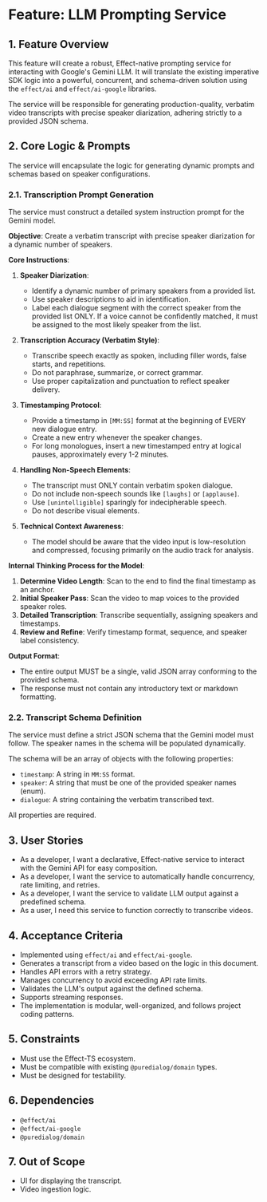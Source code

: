 # Feature: LLM Prompting Service

## 1. Feature Overview

This feature will create a robust, Effect-native prompting service for interacting with Google's Gemini LLM. It will translate the existing imperative SDK logic into a powerful, concurrent, and schema-driven solution using the `effect/ai` and `effect/ai-google` libraries.

The service will be responsible for generating production-quality, verbatim video transcripts with precise speaker diarization, adhering strictly to a provided JSON schema.

## 2. Core Logic & Prompts

The service will encapsulate the logic for generating dynamic prompts and schemas based on speaker configurations.

### 2.1. Transcription Prompt Generation

The service must construct a detailed system instruction prompt for the Gemini model.

**Objective**: Create a verbatim transcript with precise speaker diarization for a dynamic number of speakers.

**Core Instructions**:

1.  **Speaker Diarization**:
    *   Identify a dynamic number of primary speakers from a provided list.
    *   Use speaker descriptions to aid in identification.
    *   Label each dialogue segment with the correct speaker from the provided list ONLY. If a voice cannot be confidently matched, it must be assigned to the most likely speaker from the list.

2.  **Transcription Accuracy (Verbatim Style)**:
    *   Transcribe speech exactly as spoken, including filler words, false starts, and repetitions.
    *   Do not paraphrase, summarize, or correct grammar.
    *   Use proper capitalization and punctuation to reflect speaker delivery.

3.  **Timestamping Protocol**:
    *   Provide a timestamp in `[MM:SS]` format at the beginning of EVERY new dialogue entry.
    *   Create a new entry whenever the speaker changes.
    *   For long monologues, insert a new timestamped entry at logical pauses, approximately every 1-2 minutes.

4.  **Handling Non-Speech Elements**:
    *   The transcript must ONLY contain verbatim spoken dialogue.
    *   Do not include non-speech sounds like `[laughs]` or `[applause]`.
    *   Use `[unintelligible]` sparingly for indecipherable speech.
    *   Do not describe visual elements.

5.  **Technical Context Awareness**:
    *   The model should be aware that the video input is low-resolution and compressed, focusing primarily on the audio track for analysis.

**Internal Thinking Process for the Model**:

1.  **Determine Video Length**: Scan to the end to find the final timestamp as an anchor.
2.  **Initial Speaker Pass**: Scan the video to map voices to the provided speaker roles.
3.  **Detailed Transcription**: Transcribe sequentially, assigning speakers and timestamps.
4.  **Review and Refine**: Verify timestamp format, sequence, and speaker label consistency.

**Output Format**:
*   The entire output MUST be a single, valid JSON array conforming to the provided schema.
*   The response must not contain any introductory text or markdown formatting.

### 2.2. Transcript Schema Definition

The service must define a strict JSON schema that the Gemini model must follow. The speaker names in the schema will be populated dynamically.

The schema will be an array of objects with the following properties:
- `timestamp`: A string in `MM:SS` format.
- `speaker`: A string that must be one of the provided speaker names (enum).
- `dialogue`: A string containing the verbatim transcribed text.

All properties are required.

## 3. User Stories

- As a developer, I want a declarative, Effect-native service to interact with the Gemini API for easy composition.
- As a developer, I want the service to automatically handle concurrency, rate limiting, and retries.
- As a developer, I want the service to validate LLM output against a predefined schema.
- As a user, I need this service to function correctly to transcribe videos.

## 4. Acceptance Criteria

- Implemented using `effect/ai` and `effect/ai-google`.
- Generates a transcript from a video based on the logic in this document.
- Handles API errors with a retry strategy.
- Manages concurrency to avoid exceeding API rate limits.
- Validates the LLM's output against the defined schema.
- Supports streaming responses.
- The implementation is modular, well-organized, and follows project coding patterns.

## 5. Constraints

- Must use the Effect-TS ecosystem.
- Must be compatible with existing `@puredialog/domain` types.
- Must be designed for testability.

## 6. Dependencies

- `@effect/ai`
- `@effect/ai-google`
- `@puredialog/domain`

## 7. Out of Scope

- UI for displaying the transcript.
- Video ingestion logic.
